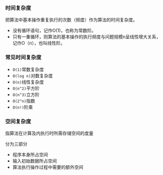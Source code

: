### 时间复杂度
把算法中基本操作重复执行的次数（频度）作为算法的时间复杂度。

- 没有循环语句，记作O(1)，也称为常数阶。
- 只有一重循环，则算法的基本操作的执行频度与问题规模n呈线性增大关系，记作O（n），也叫线性阶。
### 常见时间复杂度
- `O(1)`常数复杂度
- `O(log n)`对数复杂度
- `O(n)`线性复杂度
- `O(n^2)`平方阶
- `O(n^3)`立方阶
- `O(2^n)`指数
- `O(n!)`阶乘
### 空间复杂度
指算法在计算及内执行时所需存储空间的度量

分为三部分
- 程序本身所占空间
- 输入初始数据所占空间
- 算法执行操作过程中需要的额外空间
